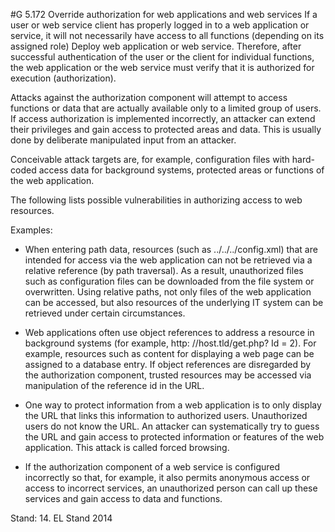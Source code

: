 #G 5.172 Override authorization for web applications and web services
If a user or web service client has properly logged in to a web application or service, it will not necessarily have access to all functions (depending on its assigned role) Deploy web application or web service. Therefore, after successful authentication of the user or the client for individual functions, the web application or the web service must verify that it is authorized for execution (authorization).

Attacks against the authorization component will attempt to access functions or data that are actually available only to a limited group of users. If access authorization is implemented incorrectly, an attacker can extend their privileges and gain access to protected areas and data. This is usually done by deliberate manipulated input from an attacker.

Conceivable attack targets are, for example, configuration files with hard-coded access data for background systems, protected areas or functions of the web application.

The following lists possible vulnerabilities in authorizing access to web resources.

Examples:

* When entering path data, resources (such as ../../../config.xml) that are intended for access via the web application can not be retrieved via a relative reference (by path traversal). As a result, unauthorized files such as configuration files can be downloaded from the file system or overwritten. Using relative paths, not only files of the web application can be accessed, but also resources of the underlying IT system can be retrieved under certain circumstances.


* Web applications often use object references to address a resource in background systems (for example, http: //host.tld/get.php? Id = 2). For example, resources such as content for displaying a web page can be assigned to a database entry. If object references are disregarded by the authorization component, trusted resources may be accessed via manipulation of the reference id in the URL.


* One way to protect information from a web application is to only display the URL that links this information to authorized users. Unauthorized users do not know the URL. An attacker can systematically try to guess the URL and gain access to protected information or features of the web application. This attack is called forced browsing.


* If the authorization component of a web service is configured incorrectly so that, for example, it also permits anonymous access or access to incorrect services, an unauthorized person can call up these services and gain access to data and functions.


Stand: 14. EL Stand 2014



